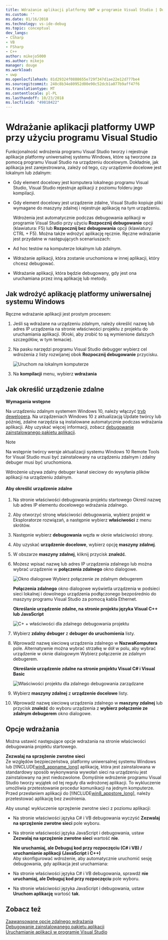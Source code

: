 ```yaml
---
title: Wdrażanie aplikacji platformy UWP w programie Visual Studio | Dokumentacja firmy Microsoft
ms.custom: ''
ms.date: 01/16/2018
ms.technology: vs-ide-debug
ms.topic: conceptual
dev_langs:
- CSharp
- VB
- FSharp
- C++
author: mikejo5000
ms.author: mikejo
manager: douge
ms.workload:
- uwp
ms.openlocfilehash: 81d29324f0888655e729f347d1ae22e12d777be4
ms.sourcegitcommit: 240c8b34e80952d00e90c52dcb1a077b9aff47f6
ms.translationtype: MT
ms.contentlocale: pl-PL
ms.lasthandoff: 10/23/2018
ms.locfileid: "49818422"
---
```

# <a name="deploy-uwp-apps-from-visual-studio"></a>Wdrażanie aplikacji platformy UWP przy użyciu programu Visual Studio
  
 Funkcjonalność wdrożenia programu Visual Studio tworzy i rejestruje aplikacje platformy uniwersalnej systemu Windows, które są tworzone za pomocą programu Visual Studio na urządzeniu docelowym. Dokładnie, jak aplikacja jest zarejestrowana, zależy od tego, czy urządzenie docelowe jest lokalnym lub zdalnym:  
  
- Gdy element docelowy jest komputera lokalnego programu Visual Studio, Visual Studio rejestruje aplikacji z poziomu folderu jego kompilacji.  
  
- Gdy element docelowy jest urządzenie zdalne, Visual Studio kopiuje pliki wymagane do maszyny zdalnej i rejestruje aplikację na tym urządzeniu.  
  
  Wdrożenia jest automatycznie podczas debugowania aplikacji w programie Visual Studio przy użyciu **Rozpocznij debugowanie** opcji (klawiatura: F5) lub **Rozpocznij bez debugowania** opcji (klawiatury: CTRL + F5). Można także wdrożyć aplikację ręcznie. Ręczne wdrażanie jest przydatne w następujących scenariuszach:  
  
- Ad hoc testów na komputerze lokalnym lub zdalnym.  
  
- Wdrażanie aplikacji, która zostanie uruchomiona w innej aplikacji, który chcesz debugować.  
  
- Wdrażanie aplikacji, która będzie debugowany, gdy jest ona uruchamiana przez inną aplikację lub metody.
  
##  <a name="BKMK_How_to_deploy_a_Windows_Store_app"></a> Jak wdrożyć aplikację platformy uniwersalnej systemu Windows  
 Ręczne wdrażanie aplikacji jest prostym procesem:  
  
1.  Jeśli są wdrażane na urządzeniu zdalnym, należy określić nazwę lub adres IP urządzenia na stronie właściwości projektu z projektu do uruchamiania aplikacji. (Kroki, aby zrobić to są wymienione dalszych szczegółów, w tym temacie).  
  
2.  Na pasku narzędzi programu Visual Studio debugger wybierz cel wdrożenia z listy rozwijanej obok **Rozpocznij debugowanie** przycisku.  
  
     ![Uruchom na lokalnym komputerze](../debugger/media/vsrun_f5_local.png "VSRUN_F5_Local")  
  
3.  Na **kompilacji** menu, wybierz **wdrażania**  
  
##  <a name="BKMK_How_to_specify_a_remote_device"></a> Jak określić urządzenie zdalne  

**Wymagania wstępne**  
  
Na urządzeniu zdalnym systemem Windows 10, należy włączyć [tryb dewelopera](/windows/uwp/get-started/enable-your-device-for-development). Na urządzeniach Windows 10 z aktualizacją Update twórcy lub później, zdalne narzędzia są instalowane automatycznie podczas wdrażania aplikacji. Aby uzyskać więcej informacji, zobacz [debugowanie zainstalowanego pakietu aplikacji](../debugger/debug-installed-app-package.md).

> [!NOTE]
> Na wstępnie twórcy wersje aktualizacji systemu Windows 10 Remote Tools for Visual Studio musi być zainstalowany na urządzeniu zdalnym i zdalny debuger musi być uruchomiona.
  
Wdrożenie używa zdalny debuger kanał sieciowy do wysyłania plików aplikacji na urządzeniu zdalnym.  
  
#### <a name="to-specify-a-remote-device"></a>Aby określić urządzenie zdalne  
  
1. Na stronie właściwości debugowania projektu startowego Określ nazwę lub adres IP elementu docelowego wdrażania zdalnego.  
  
2. Aby otworzyć stronę właściwości debugowania, wybierz projekt w Eksploratorze rozwiązań, a następnie wybierz **właściwości** z menu skrótów.  
  
3. Następnie wybierz **debugowania** węzła w oknie właściwości strony.

4. Aby uzyskać **urządzenie docelowe**, wybierz opcję **maszyny zdalnej**.

5. W obszarze **maszyny zdalnej**, kliknij przycisk **znaleźć**.
  
6. Możesz wpisać nazwę lub adres IP urządzenia zdalnego lub można wybrać urządzenie w **połączenia zdalnego** okno dialogowe.  
  
    ![Okno dialogowe Wybierz połączenie ze zdalnym debugerem](../debugger/media/vsrun_selectremotedebuggerdlg.png "VSRUN_SelectRemoteDebuggerDlg")  
  
    **Połączenia zdalnego** okno dialogowe wyświetla urządzenia w podsieci sieci lokalnej i dowolnego urządzenia podłączonego bezpośrednio do maszyny programu Visual Studio za pomocą kabla Ethernet.  
  
   **Określanie urządzenie zdalne, na stronie projektu języka Visual C++ lub JavaScript**  
  
   ![C&#43; &#43; właściwości dla zdalnego debugowania projektu](../debugger/media/vsrun_cpp_projprop_remote.png "VSRUN_CPP_ProjProp_Remote")  
  
7. Wybierz **zdalny debuger** z **debuger do uruchomienia** listy.  
  
8. Wprowadź nazwę sieciową urządzenia zdalnego w **NazwaKomputera** pole. Alternatywnie można wybrać strzałkę w dół w polu, aby wybrać urządzenie w oknie dialogowym Wybierz połączenie ze zdalnym debugerem.  
  
   **Określanie urządzenie zdalne na stronie projektu Visual C# i Visual Basic**  
  
   ![Właściwości projektu dla zdalnego debugowania zarządzane](../debugger/media/vsrun_managed_projprop_remote.png "VSRUN_Managed_ProjProp_Remote")  
  
9. Wybierz **maszyny zdalnej** z **urządzenie docelowe** listy.  
  
10. Wprowadź nazwę sieciową urządzenia zdalnego w **maszyny zdalnej** lub przycisk **znaleźć** do wyboru urządzenia z **wybierz połączenie ze zdalnym debugerem** okno dialogowe.  
  
##  <a name="BKMK_Deployment_options"></a> Opcje wdrażania  
 Można ustawić następujące opcje wdrażania na stronie właściwości debugowania projektu startowego.  
  
 **Zezwalaj na sprzężenie zwrotne sieci**  
 Ze względów bezpieczeństwa, platformy uniwersalnej systemu Windows lub [!INCLUDE[win8_appname_long](../debugger/includes/win8_appname_long_md.md)] aplikację, która jest zainstalowana w standardowy sposób wykonywania wywołań sieci na urządzeniu jest zainstalowany na jest niedozwolone. Domyślnie wdrożenie programu Visual Studio tworzy wyjątek od tej reguły dla wdrożonej aplikacji. To wykluczenie umożliwia przetestowanie procedur komunikacji na jednym komputerze. Przed przesłaniem aplikacji do [!INCLUDE[win8_appstore_long](../debugger/includes/win8_appstore_long_md.md)], należy przetestować aplikację bez zwolnienia.  
  
 Aby usunąć wykluczenie sprzężenie zwrotne sieci z poziomu aplikacji:  
  
- Na stronie właściwości języka C# i VB debugowania wyczyść **Zezwalaj na sprzężenie zwrotne sieci** pole wyboru.  
  
- Na stronie właściwości języka JavaScript i debugowania, ustaw **Zezwalaj na sprzężenie zwrotne sieci** wartość **nie**.  
  
  **Nie uruchamiaj, ale Debuguj kod przy rozpoczęciu (C# i VB) / uruchamianie aplikacji (JavaScript i C++)**  
  Aby skonfigurować wdrożenie, aby automatycznie uruchomić sesję debugowania, gdy aplikacja jest uruchamiana:  
  
- Na stronie właściwości języka C# i VB debugowania, sprawdź **nie uruchamiaj, ale Debuguj kod przy rozpoczęciu** pole wyboru.  
  
- Na stronie właściwości języka JavaScript i debugowania, ustaw **Uruchom aplikację** wartość **tak**.  
  
## <a name="see-also"></a>Zobacz też  
 [Zaawansowane opcje zdalnego wdrażania](/windows/uwp/debug-test-perf/deploying-and-debugging-uwp-apps#advanced-remote-deployment-options)  
 [Debugowanie zainstalowanego pakietu aplikacji](../debugger/debug-installed-app-package.md)   
 [Uruchamianie aplikacji w programie Visual Studio](../debugger/run-store-apps-from-visual-studio.md)